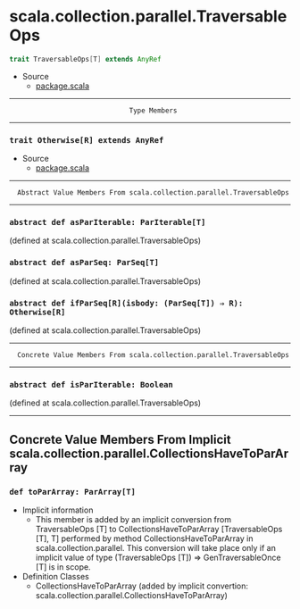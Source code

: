 
#                   scala.collection.parallel.TraversableOps                   #

```scala
trait TraversableOps[T] extends AnyRef
```

* Source
  * [package.scala](https://github.com/scala/scala/tree/6d09a1ba5f/src/library/scala/collection/parallel/package.scala#L1)


--------------------------------------------------------------------------------
                                  Type Members
--------------------------------------------------------------------------------


### `trait Otherwise[R] extends AnyRef`                                      ###

* Source
  * [package.scala](https://github.com/scala/scala/tree/6d09a1ba5f/src/library/scala/collection/parallel/package.scala#L1)


--------------------------------------------------------------------------------
      Abstract Value Members From scala.collection.parallel.TraversableOps
--------------------------------------------------------------------------------


### `abstract def asParIterable: ParIterable[T]`                             ###

(defined at scala.collection.parallel.TraversableOps)


### `abstract def asParSeq: ParSeq[T]`                                       ###

(defined at scala.collection.parallel.TraversableOps)


### `abstract def ifParSeq[R](isbody: (ParSeq[T]) ⇒ R): Otherwise[R]`        ###

(defined at scala.collection.parallel.TraversableOps)


--------------------------------------------------------------------------------
      Concrete Value Members From scala.collection.parallel.TraversableOps
--------------------------------------------------------------------------------


### `abstract def isParIterable: Boolean`                                    ###

(defined at scala.collection.parallel.TraversableOps)


--------------------------------------------------------------------------------
Concrete Value Members From Implicit scala.collection.parallel.CollectionsHaveToParArray
--------------------------------------------------------------------------------


### `def toParArray: ParArray[T]`                                            ###

* Implicit information
  * This member is added by an implicit conversion from TraversableOps [T] to
    CollectionsHaveToParArray [TraversableOps [T], T] performed by method
    CollectionsHaveToParArray in scala.collection.parallel. This conversion will
    take place only if an implicit value of type (TraversableOps [T]) ⇒
    GenTraversableOnce [T] is in scope.
* Definition Classes
  * CollectionsHaveToParArray
(added by implicit convertion: scala.collection.parallel.CollectionsHaveToParArray)
